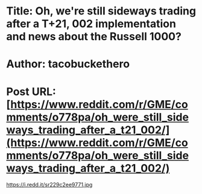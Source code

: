 # Title: Oh, we're still sideways trading after a T+21, 002 implementation and news about the Russell 1000?
# Author: tacobuckethero
# Post URL: [https://www.reddit.com/r/GME/comments/o778pa/oh_were_still_sideways_trading_after_a_t21_002/](https://www.reddit.com/r/GME/comments/o778pa/oh_were_still_sideways_trading_after_a_t21_002/)


https://i.redd.it/sr229c2ee9771.jpg
